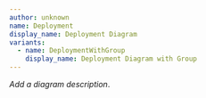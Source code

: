 ```yaml
---
author: unknown
name: Deployment
display_name: Deployment Diagram
variants:
  - name: DeploymentWithGroup
    display_name: Deployment Diagram with Group
---
```

_Add a diagram description_.
